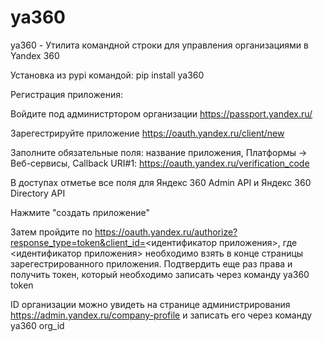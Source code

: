 # ya360
ya360 - Утилита командной строки для управления организациями в Yandex 360

Установка из pypi командой: pip install ya360

Регистрация приложения:

Войдите под администртором организации https://passport.yandex.ru/

Зарегестрируйте приложение https://oauth.yandex.ru/client/new

Заполните обязательные поля: название приложения, Платформы -> Веб-сервисы, Callback URI#1: https://oauth.yandex.ru/verification_code

В доступах отметье все поля для Яндекс 360 Admin API и Яндекс 360 Directory API

Нажмите "создать приложение"

Затем пройдите по https://oauth.yandex.ru/authorize?response_type=token&client_id=<идентификатор приложения>, где <идентификатор приложения> необходимо взять в конце страницы зарегестрированного приложения. Подтвердить еще раз права и получить токен, который необходимо записать через команду ya360 token

ID организации можно увидеть на странице администрирования https://admin.yandex.ru/company-profile и записать его через команду ya360 org_id
